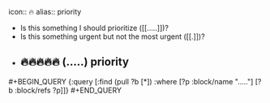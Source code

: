 icon:: 🔥
alias:: priority

- Is this something I should prioritize ([[.....]])?
- Is this something urgent but not the most urgent ([[.]])?
- ## 🔥🔥🔥🔥🔥 (.....) priority
#+BEGIN_QUERY
{:query [:find (pull ?b [*])
         :where
         [?p :block/name "....."]
         [?b :block/refs ?p]]}
#+END_QUERY

